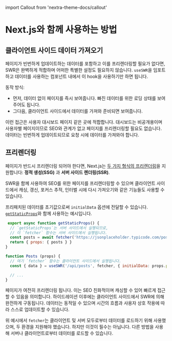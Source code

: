 import Callout from 'nextra-theme-docs/callout'

# Next.js와 함께 사용하는 방법

## 클라이언트 사이드 데이터 가져오기

페이지가 빈번하게 업데이트하는 데이터를 포함하고 이를 프리렌더링할 필요가 없다면, SWR은 완벽하게 적합하며 어떠한 특별한 설정도 필요하지 않습니다. `useSWR`을 임포트하고 데이터를 사용하는 컴포넌트 내에서 이 hook을 사용하기만 하면 됩니다.

동작 방식:

- 먼저, 데이터 없이 페이지를 즉시 보여줍니다. 빠진 데이터를 위한 로딩 상태를 보여주어도 됩니다.
- 그다음, 클라이언트 사이드에서 데이터를 가져와 준비되면 보여줍니다.

이런 접근은 사용자 대시보드 페이지 같은 곳에 적합합니다. 대시보드는 비공개용이며 사용자별 페이지이므로 SEO와 관계가 없고 페이지를 프리렌더링할 필요도 없습니다. 데이터는 빈번하게 업데이트되므로 요청 시에 데이터를 가져와야 합니다.

## 프리렌더링

페이지가 반드시 프리렌더링 되어야 한다면, Next.js는 [두 가지 형식의 프리렌더링](https://nextjs.org/docs/basic-features/data-fetching)을 지원합니다: 
**정적 생성(SSG)** 과 **서버 사이드 렌더링(SSR)**.

SWR을 함께 사용하여 SEO를 위한 페이지를 프리렌더링할 수 있으며 클라이언트 사이드에서 캐싱, 갱신, 포커스 추적, 인터벌 시에 다시 가져오기와 같은 기능들도 사용할 수 있습니다.

프리패치된 데이터를 초기값으로써 `initialData` 옵션에 전달할 수 있습니다. [`getStaticProps`](https://nextjs.org/docs/basic-features/data-fetching#getstaticprops-static-generation)와 함께 사용하는 예시입니다.

```jsx
 export async function getStaticProps() {
  // `getStaticProps`는 서버 사이드에서 실행되므로,
  // 이 `fetcher` 함수는 서버 사이드에서 실행됩니다.
  const posts = await fetcher('https://jsonplaceholder.typicode.com/posts')
  return { props: { posts } }
}

function Posts (props) {
  // 여기 `fetcher` 함수는 클라이언트 사이드에서 실행됩니다.
  const { data } = useSWR('/api/posts', fetcher, { initialData: props.posts })

  // ...
}
```

페이지가 여전히 프리렌더링 됩니다. 이는 SEO 친화적이며 캐싱할 수 있어 빠르게 접근할 수 있음을 의미합니다. 하이드레이션 이후에는 클라이언트 사이드에서 SWR에 의해 완전하게 구동됩니다.
데이터는 동적일 수 있으며 시간의 흐름과 사용자 상호 작용에 따라 스스로 업데이트할 수 있습니다.

<Callout emoji="💡">
  위 예시에서 <code>fetcher</code>는 클라이언트 및 서버 모두로부터 데이터를 로드하기 위해 사용했으며,
  두 환경을 지원해야 했습니다. 하지만 이것이 필수는 아닙니다. 다른 방법을 사용해 서버나 클라이언트로부터 데이터를 로드할 수 있습니다.
</Callout>
